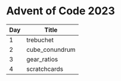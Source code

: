 Advent of Code 2023
===================

| Day | Title          |
|-----|----------------|
|   1 | trebuchet      |
|   2 | cube_conundrum |
|   3 | gear_ratios    |
|   4 | scratchcards   |

